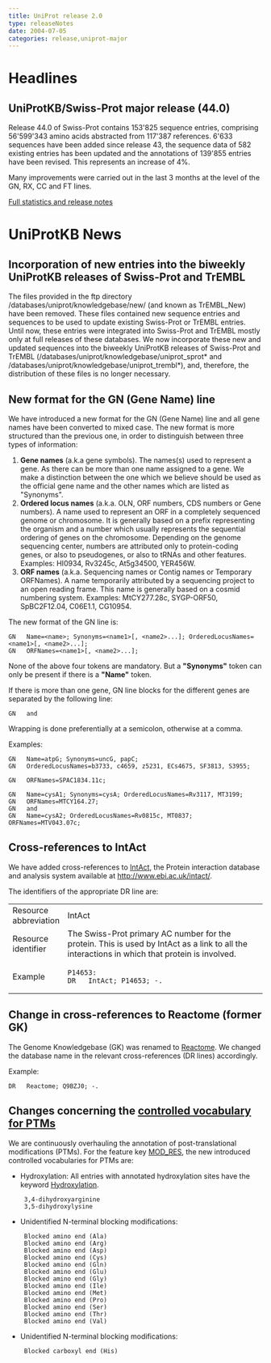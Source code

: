 ```yaml
---
title: UniProt release 2.0
type: releaseNotes
date: 2004-07-05
categories: release,uniprot-major
---
```


# Headlines

## UniProtKB/Swiss-Prot major release (44.0)

Release 44.0 of Swiss-Prot contains 153'825 sequence entries, comprising 56'599'343 amino acids abstracted from 117'387 references. 6'633 sequences have been added since release 43, the sequence data of 582 existing entries has been updated and the annotations of 139'855 entries have been revised. This represents an increase of 4%.

Many improvements were carried out in the last 3 months at the level of the GN, RX, CC and FT lines.

[Full statistics and release notes](http://www.expasy.org/txt/old-rel/relnotes.44.htm)

# UniProtKB News

## Incorporation of new entries into the biweekly UniProtKB releases of Swiss-Prot and TrEMBL

The files provided in the ftp directory /databases/uniprot/knowledgebase/new/ (and known as TrEMBL_New) have been removed. These files contained new sequence entries and sequences to be used to update existing Swiss-Prot or TrEMBL entries. Until now, these entries were integrated into Swiss-Prot and TrEMBL mostly only at full releases of these databases. We now incorporate these new and updated sequences into the biweekly UniProtKB releases of Swiss-Prot and TrEMBL (/databases/uniprot/knowledgebase/uniprot_sprot\* and /databases/uniprot/knowledgebase/uniprot_trembl\*), and, therefore, the distribution of these files is no longer necessary.

## New format for the GN (Gene Name) line

We have introduced a new format for the GN (Gene Name) line and all gene names have been converted to mixed case. The new format is more structured than the previous one, in order to distinguish between three types of information:

1.  **Gene names** (a.k.a gene symbols). The names(s) used to represent a gene. As there can be more than one name assigned to a gene. We make a distinction between the one which we believe should be used as the official gene name and the other names which are listed as "Synonyms".
2.  **Ordered locus names** (a.k.a. OLN, ORF numbers, CDS numbers or Gene numbers). A name used to represent an ORF in a completely sequenced genome or chromosome. It is generally based on a prefix representing the organism and a number which usually represents the sequential ordering of genes on the chromosome. Depending on the genome sequencing center, numbers are attributed only to protein-coding genes, or also to pseudogenes, or also to tRNAs and other features. Examples: HI0934, Rv3245c, At5g34500, YER456W.
3.  **ORF names** (a.k.a. Sequencing names or Contig names or Temporary ORFNames). A name temporarily attributed by a sequencing project to an open reading frame. This name is generally based on a cosmid numbering system. Examples: MtCY277.28c, SYGP-ORF50, SpBC2F12.04, C06E1.1, CG10954.

The new format of the GN line is:

    GN   Name=<name>; Synonyms=<name1>[, <name2>...]; OrderedLocusNames=<name1>[, <name2>...];
    GN   ORFNames=<name1>[, <name2>...];

None of the above four tokens are mandatory. But a **"Synonyms"** token can only be present if there is a **"Name"** token.

If there is more than one gene, GN line blocks for the different genes are separated by the following line:

    GN   and

Wrapping is done preferentially at a semicolon, otherwise at a comma.

Examples:

    GN   Name=atpG; Synonyms=uncG, papC;
    GN   OrderedLocusNames=b3733, c4659, z5231, ECs4675, SF3813, S3955;

    GN   ORFNames=SPAC1834.11c;

    GN   Name=cysA1; Synonyms=cysA; OrderedLocusNames=Rv3117, MT3199;
    GN   ORFNames=MTCY164.27;
    GN   and
    GN   Name=cysA2; OrderedLocusNames=Rv0815c, MT0837; ORFNames=MTV043.07c;

## Cross-references to IntAct

We have added cross-references to [IntAct](http://www.ebi.ac.uk/intact/), the Protein interaction database and analysis system available at <http://www.ebi.ac.uk/intact/>.

The identifiers of the appropriate DR line are:

<table><colgroup><col style="width: 20%" /><col style="width: 80%" /></colgroup><tbody><tr class="odd"><td>Resource abbreviation</td><td>IntAct</td></tr><tr class="even"><td>Resource identifier</td><td>The Swiss-Prot primary AC number for the protein. This is used by IntAct as a link to all the interactions in which that protein is involved.</td></tr><tr class="odd"><td>Example</td><td><pre><code>P14653:
DR   IntAct; P14653; -.</code></pre></td></tr></tbody></table>

## Change in cross-references to Reactome (former GK)

The Genome Knowledgebase (GK) was renamed to [Reactome](http://www.reactome.org/). We changed the database name in the relevant cross-references (DR lines) accordingly.

Example:

    DR   Reactome; Q9BZJ0; -.

## Changes concerning the [controlled vocabulary for PTMs](https://ftp.uniprot.org/pub/databases/uniprot/current_release/knowledgebase/complete/docs/ptmlist)

We are continuously overhauling the annotation of post-translational modifications (PTMs). For the feature key [MOD_RES](https://www.uniprot.org/manual/mod_res), the new introduced controlled vocabularies for PTMs are:

- Hydroxylation: All entries with annotated hydroxylation sites have the keyword [Hydroxylation](https://www.uniprot.org/keywords/KW-0379).

       3,4-dihydroxyarginine
       3,5-dihydroxylysine

- Unidentified N-terminal blocking modifications:

       Blocked amino end (Ala)
       Blocked amino end (Arg)
       Blocked amino end (Asp)
       Blocked amino end (Cys)
       Blocked amino end (Gln)
       Blocked amino end (Glu)
       Blocked amino end (Gly)
       Blocked amino end (Ile)
       Blocked amino end (Met)
       Blocked amino end (Pro)
       Blocked amino end (Ser)
       Blocked amino end (Thr)
       Blocked amino end (Val)

- Unidentified N-terminal blocking modifications:

       Blocked carboxyl end (His)

